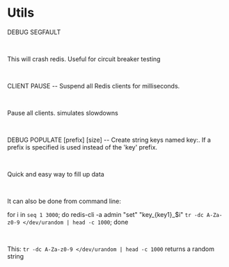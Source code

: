 # Utils

DEBUG SEGFAULT 

  

This will crash redis. Useful for circuit breaker testing  

  

CLIENT PAUSE <timeout>        -- Suspend all Redis clients for <timout> milliseconds. 

  

Pause all clients. simulates slowdowns 

  

DEBUG POPULATE <count> [prefix] [size] -- Create <count> string keys named key:<num>. If a prefix is specified is used instead of the 'key' prefix. 

  

Quick and easy way to fill up data 

  

It can also be done from command line: 

for i in `seq 1 3000`; do redis-cli -a admin "set" "key_{key1}_$i" `tr -dc A-Za-z0-9 </dev/urandom | head -c 1000`; done 

  

This: `tr -dc A-Za-z0-9 </dev/urandom | head -c 1000`  returns a random string 
